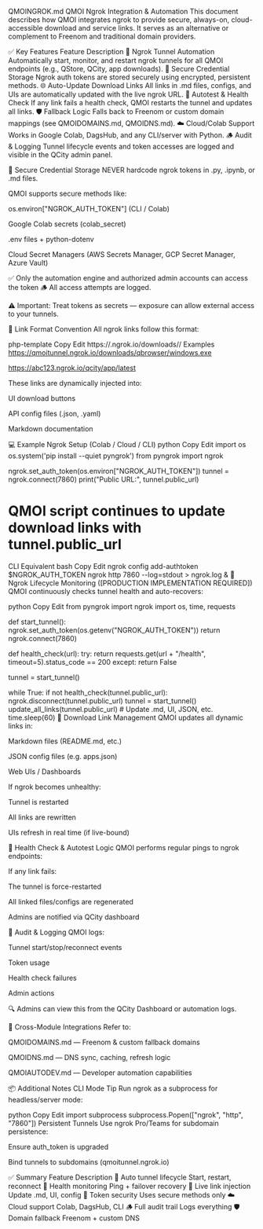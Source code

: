 QMOINGROK.md
QMOI Ngrok Integration & Automation
This document describes how QMOI integrates ngrok to provide secure, always-on, cloud-accessible download and service links. It serves as an alternative or complement to Freenom and traditional domain providers.

✅ Key Features
Feature	Description
🔁 Ngrok Tunnel Automation	Automatically start, monitor, and restart ngrok tunnels for all QMOI endpoints (e.g., QStore, QCity, app downloads).
🔐 Secure Credential Storage	Ngrok auth tokens are stored securely using encrypted, persistent methods.
🌐 Auto-Update Download Links	All links in .md files, configs, and UIs are automatically updated with the live ngrok URL.
🧪 Autotest & Health Check	If any link fails a health check, QMOI restarts the tunnel and updates all links.
🛡 Fallback Logic	Falls back to Freenom or custom domain mappings (see QMOIDOMAINS.md, QMOIDNS.md).
☁️ Cloud/Colab Support	Works in Google Colab, DagsHub, and any CLI/server with Python.
🪵 Audit & Logging	Tunnel lifecycle events and token accesses are logged and visible in the QCity admin panel.

🔐 Secure Credential Storage
NEVER hardcode ngrok tokens in .py, .ipynb, or .md files.

QMOI supports secure methods like:

os.environ["NGROK_AUTH_TOKEN"] (CLI / Colab)

Google Colab secrets (colab_secret)

.env files + python-dotenv

Cloud Secret Managers (AWS Secrets Manager, GCP Secret Manager, Azure Vault)

✅ Only the automation engine and authorized admin accounts can access the token
🪵 All access attempts are logged.

⚠️ Important: Treat tokens as secrets — exposure can allow external access to your tunnels.

📎 Link Format Convention
All ngrok links follow this format:

php-template
Copy
Edit
https://<ngrok-subdomain>.ngrok.io/downloads/<app>/<platform>
Examples
https://qmoitunnel.ngrok.io/downloads/qbrowser/windows.exe

https://abc123.ngrok.io/qcity/app/latest

These links are dynamically injected into:

UI download buttons

API config files (.json, .yaml)

Markdown documentation

💻 Example Ngrok Setup (Colab / Cloud / CLI)
python
Copy
Edit
import os
os.system('pip install --quiet pyngrok')
from pyngrok import ngrok

ngrok.set_auth_token(os.environ["NGROK_AUTH_TOKEN"])
tunnel = ngrok.connect(7860)
print("Public URL:", tunnel.public_url)

# QMOI script continues to update download links with tunnel.public_url
CLI Equivalent
bash
Copy
Edit
ngrok config add-authtoken $NGROK_AUTH_TOKEN
ngrok http 7860 --log=stdout > ngrok.log &
🔄 Ngrok Lifecycle Monitoring ([PRODUCTION IMPLEMENTATION REQUIRED])
QMOI continuously checks tunnel health and auto-recovers:

python
Copy
Edit
from pyngrok import ngrok
import os, time, requests

def start_tunnel():
    ngrok.set_auth_token(os.getenv("NGROK_AUTH_TOKEN"))
    return ngrok.connect(7860)

def health_check(url):
    try:
        return requests.get(url + "/health", timeout=5).status_code == 200
    except:
        return False

tunnel = start_tunnel()

while True:
    if not health_check(tunnel.public_url):
        ngrok.disconnect(tunnel.public_url)
        tunnel = start_tunnel()
        update_all_links(tunnel.public_url)  # Update .md, UI, JSON, etc.
    time.sleep(60)
🔁 Download Link Management
QMOI updates all dynamic links in:

Markdown files (README.md, etc.)

JSON config files (e.g. apps.json)

Web UIs / Dashboards

If ngrok becomes unhealthy:

Tunnel is restarted

All links are rewritten

UIs refresh in real time (if live-bound)

🧪 Health Check & Autotest Logic
QMOI performs regular pings to ngrok endpoints:

If any link fails:

The tunnel is force-restarted

All linked files/configs are regenerated

Admins are notified via QCity dashboard

📜 Audit & Logging
QMOI logs:

Tunnel start/stop/reconnect events

Token usage

Health check failures

Admin actions

🔍 Admins can view this from the QCity Dashboard or automation logs.

🔗 Cross-Module Integrations
Refer to:

QMOIDOMAINS.md — Freenom & custom fallback domains

QMOIDNS.md — DNS sync, caching, refresh logic

QMOIAUTODEV.md — Developer automation capabilities

📦 Additional Notes
CLI Mode Tip
Run ngrok as a subprocess for headless/server mode:

python
Copy
Edit
import subprocess
subprocess.Popen(["ngrok", "http", "7860"])
Persistent Tunnels
Use ngrok Pro/Teams for subdomain persistence:

Ensure auth_token is upgraded

Bind tunnels to subdomains (qmoitunnel.ngrok.io)

✅ Summary
Feature	Description
🔄 Auto tunnel lifecycle	Start, restart, reconnect
🧪 Health monitoring	Ping + failover recovery
🔗 Live link injection	Update .md, UI, config
🔐 Token security	Uses secure methods only
☁️ Cloud support	Colab, DagsHub, CLI
🪵 Full audit trail	Logs everything
🛡 Domain fallback	Freenom + custom DNS